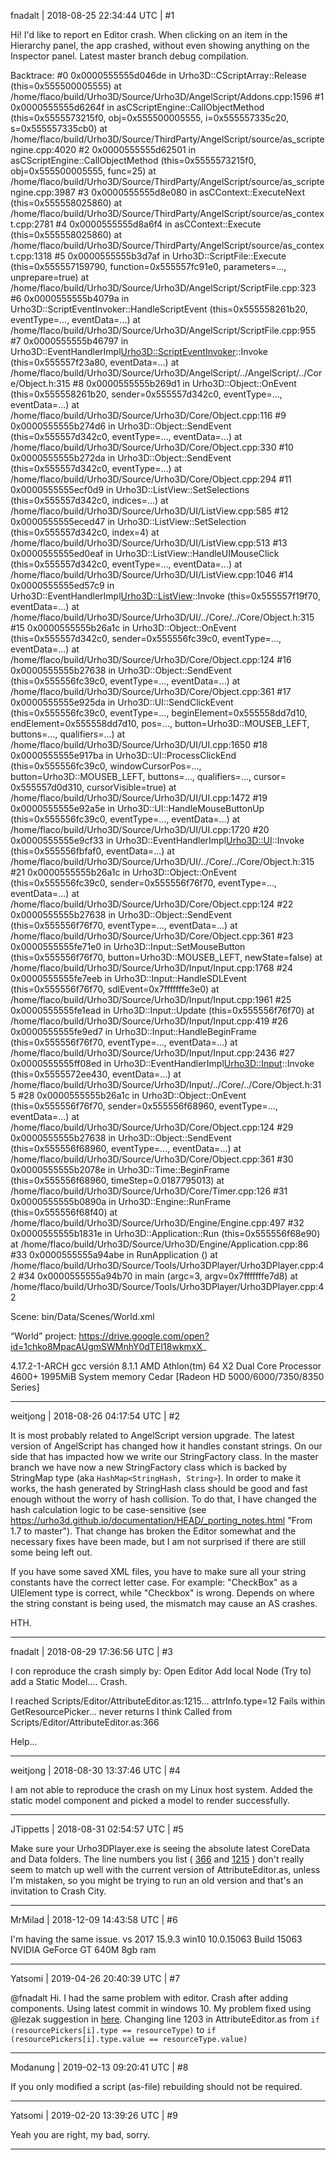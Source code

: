 fnadalt | 2018-08-25 22:34:44 UTC | #1

Hi! I'd like to report en Editor crash. When clicking on an item in the Hierarchy panel, the app crashed, without even showing anything
on the Inspector panel. Latest master branch debug compilation.

Backtrace:
#0  0x0000555555d046de in Urho3D::CScriptArray::Release (this=0x555500005555) at /home/flaco/build/Urho3D/Source/Urho3D/AngelScript/Addons.cpp:1596
#1  0x0000555555d6264f in asCScriptEngine::CallObjectMethod (this=0x5555573215f0, obj=0x555500005555, i=0x555557335c20, s=0x555557335cb0)
    at /home/flaco/build/Urho3D/Source/ThirdParty/AngelScript/source/as_scriptengine.cpp:4020
#2  0x0000555555d62501 in asCScriptEngine::CallObjectMethod (this=0x5555573215f0, obj=0x555500005555, func=25)
    at /home/flaco/build/Urho3D/Source/ThirdParty/AngelScript/source/as_scriptengine.cpp:3987
#3  0x0000555555d8e080 in asCContext::ExecuteNext (this=0x555558025860) at /home/flaco/build/Urho3D/Source/ThirdParty/AngelScript/source/as_context.cpp:2781
#4  0x0000555555d8a6f4 in asCContext::Execute (this=0x555558025860) at /home/flaco/build/Urho3D/Source/ThirdParty/AngelScript/source/as_context.cpp:1318
#5  0x0000555555b3d7af in Urho3D::ScriptFile::Execute (this=0x555557159790, function=0x555557fc91e0, parameters=..., unprepare=true)
    at /home/flaco/build/Urho3D/Source/Urho3D/AngelScript/ScriptFile.cpp:323
#6  0x0000555555b4079a in Urho3D::ScriptEventInvoker::HandleScriptEvent (this=0x555558261b20, eventType=..., eventData=...)
    at /home/flaco/build/Urho3D/Source/Urho3D/AngelScript/ScriptFile.cpp:955
#7  0x0000555555b46797 in Urho3D::EventHandlerImpl<Urho3D::ScriptEventInvoker>::Invoke (this=0x555557f23a80, eventData=...)
    at /home/flaco/build/Urho3D/Source/Urho3D/AngelScript/../AngelScript/../Core/Object.h:315
#8  0x0000555555b269d1 in Urho3D::Object::OnEvent (this=0x555558261b20, sender=0x555557d342c0, eventType=..., eventData=...)
    at /home/flaco/build/Urho3D/Source/Urho3D/Core/Object.cpp:116
#9  0x0000555555b274d6 in Urho3D::Object::SendEvent (this=0x555557d342c0, eventType=..., eventData=...) at /home/flaco/build/Urho3D/Source/Urho3D/Core/Object.cpp:330
#10 0x0000555555b272da in Urho3D::Object::SendEvent (this=0x555557d342c0, eventType=...) at /home/flaco/build/Urho3D/Source/Urho3D/Core/Object.cpp:294
#11 0x0000555555ecf0d9 in Urho3D::ListView::SetSelections (this=0x555557d342c0, indices=...) at /home/flaco/build/Urho3D/Source/Urho3D/UI/ListView.cpp:585
#12 0x0000555555eced47 in Urho3D::ListView::SetSelection (this=0x555557d342c0, index=4) at /home/flaco/build/Urho3D/Source/Urho3D/UI/ListView.cpp:513
#13 0x0000555555ed0eaf in Urho3D::ListView::HandleUIMouseClick (this=0x555557d342c0, eventType=..., eventData=...)
    at /home/flaco/build/Urho3D/Source/Urho3D/UI/ListView.cpp:1046
#14 0x0000555555ed57c9 in Urho3D::EventHandlerImpl<Urho3D::ListView>::Invoke (this=0x555557f19f70, eventData=...)
    at /home/flaco/build/Urho3D/Source/Urho3D/UI/../Core/../Core/Object.h:315
#15 0x0000555555b26a1c in Urho3D::Object::OnEvent (this=0x555557d342c0, sender=0x555556fc39c0, eventType=..., eventData=...)
    at /home/flaco/build/Urho3D/Source/Urho3D/Core/Object.cpp:124
#16 0x0000555555b27638 in Urho3D::Object::SendEvent (this=0x555556fc39c0, eventType=..., eventData=...) at /home/flaco/build/Urho3D/Source/Urho3D/Core/Object.cpp:361
#17 0x0000555555e925da in Urho3D::UI::SendClickEvent (this=0x555556fc39c0, eventType=..., beginElement=0x555558dd7d10, endElement=0x555558dd7d10, pos=...,
    button=Urho3D::MOUSEB_LEFT, buttons=..., qualifiers=...) at /home/flaco/build/Urho3D/Source/Urho3D/UI/UI.cpp:1650
#18 0x0000555555e917ba in Urho3D::UI::ProcessClickEnd (this=0x555556fc39c0, windowCursorPos=..., button=Urho3D::MOUSEB_LEFT, buttons=..., qualifiers=..., cursor=
    0x555557d0d310, cursorVisible=true) at /home/flaco/build/Urho3D/Source/Urho3D/UI/UI.cpp:1472
#19 0x0000555555e92a5e in Urho3D::UI::HandleMouseButtonUp (this=0x555556fc39c0, eventType=..., eventData=...)
    at /home/flaco/build/Urho3D/Source/Urho3D/UI/UI.cpp:1720
#20 0x0000555555e9cf33 in Urho3D::EventHandlerImpl<Urho3D::UI>::Invoke (this=0x555556fbfaf0, eventData=...)
    at /home/flaco/build/Urho3D/Source/Urho3D/UI/../Core/../Core/Object.h:315
#21 0x0000555555b26a1c in Urho3D::Object::OnEvent (this=0x555556fc39c0, sender=0x555556f76f70, eventType=..., eventData=...)
    at /home/flaco/build/Urho3D/Source/Urho3D/Core/Object.cpp:124
#22 0x0000555555b27638 in Urho3D::Object::SendEvent (this=0x555556f76f70, eventType=..., eventData=...) at /home/flaco/build/Urho3D/Source/Urho3D/Core/Object.cpp:361
#23 0x0000555555fe71e0 in Urho3D::Input::SetMouseButton (this=0x555556f76f70, button=Urho3D::MOUSEB_LEFT, newState=false)
    at /home/flaco/build/Urho3D/Source/Urho3D/Input/Input.cpp:1768
#24 0x0000555555fe7eeb in Urho3D::Input::HandleSDLEvent (this=0x555556f76f70, sdlEvent=0x7fffffffe3e0) at /home/flaco/build/Urho3D/Source/Urho3D/Input/Input.cpp:1961
#25 0x0000555555fe1ead in Urho3D::Input::Update (this=0x555556f76f70) at /home/flaco/build/Urho3D/Source/Urho3D/Input/Input.cpp:419
#26 0x0000555555fe9ed7 in Urho3D::Input::HandleBeginFrame (this=0x555556f76f70, eventType=..., eventData=...)
    at /home/flaco/build/Urho3D/Source/Urho3D/Input/Input.cpp:2436
#27 0x0000555555ff08ed in Urho3D::EventHandlerImpl<Urho3D::Input>::Invoke (this=0x5555572ee430, eventData=...)
    at /home/flaco/build/Urho3D/Source/Urho3D/Input/../Core/../Core/Object.h:315
#28 0x0000555555b26a1c in Urho3D::Object::OnEvent (this=0x555556f76f70, sender=0x555556f68960, eventType=..., eventData=...)
    at /home/flaco/build/Urho3D/Source/Urho3D/Core/Object.cpp:124
#29 0x0000555555b27638 in Urho3D::Object::SendEvent (this=0x555556f68960, eventType=..., eventData=...) at /home/flaco/build/Urho3D/Source/Urho3D/Core/Object.cpp:361
#30 0x0000555555b2078e in Urho3D::Time::BeginFrame (this=0x555556f68960, timeStep=0.0187795013) at /home/flaco/build/Urho3D/Source/Urho3D/Core/Timer.cpp:126
#31 0x0000555555b0890a in Urho3D::Engine::RunFrame (this=0x555556f68f40) at /home/flaco/build/Urho3D/Source/Urho3D/Engine/Engine.cpp:497
#32 0x0000555555b1831e in Urho3D::Application::Run (this=0x555556f68e90) at /home/flaco/build/Urho3D/Source/Urho3D/Engine/Application.cpp:86
#33 0x0000555555a94abe in RunApplication () at /home/flaco/build/Urho3D/Source/Tools/Urho3DPlayer/Urho3DPlayer.cpp:42
#34 0x0000555555a94b70 in main (argc=3, argv=0x7fffffffe7d8) at /home/flaco/build/Urho3D/Source/Tools/Urho3DPlayer/Urho3DPlayer.cpp:42

Scene: bin/Data/Scenes/World.xml

“World” project:
https://drive.google.com/open?id=1chko8MpacAUgmSWMnhY0dTEI18wkmxX_

4.17.2-1-ARCH
gcc versión 8.1.1
AMD Athlon(tm) 64 X2 Dual Core Processor 4600+
1995MiB System memory
Cedar [Radeon HD 5000/6000/7350/8350 Series]

-------------------------

weitjong | 2018-08-26 04:17:54 UTC | #2

It is most probably related to AngelScript version upgrade. The latest version of AngelScript has changed how it handles constant strings. On our side that has impacted how we write our StringFactory class. In the master branch we have now a new StringFactory class which is backed by StringMap type (aka `HashMap<StringHash, String>`). In order to make it works, the hash generated by StringHash class should be good and fast enough without the worry of hash collision. To do that, I have changed the hash calculation logic to be case-sensitive (see https://urho3d.github.io/documentation/HEAD/_porting_notes.html "From 1.7 to master"). That change has broken the Editor somewhat and the necessary fixes have been made, but I am not surprised if there are still some being left out.

If you have some saved XML files, you have to make sure all your string constants have the correct letter case. For example: "CheckBox" as a UIElement type is correct, while "Checkbox" is wrong. Depends on where the string constant is being used, the mismatch may cause an AS crashes.

HTH.

-------------------------

fnadalt | 2018-08-29 17:36:56 UTC | #3

I con reproduce the crash simply by:
Open Editor
Add local Node
(Try to) add a Static Model.... Crash.

I reached Scripts/Editor/AttributeEditor.as:1215... attrInfo.type=12
Fails within GetResourcePicker... never returns I think
Called from Scripts/Editor/AttributeEditor.as:366

Help...

-------------------------

weitjong | 2018-08-30 13:37:46 UTC | #4

I am not able to reproduce the crash on my Linux host system. Added the static model component and picked a model  to render successfully.

-------------------------

JTippetts | 2018-08-31 02:54:57 UTC | #5

Make sure your Urho3DPlayer.exe is seeing the absolute latest CoreData and Data folders. The line numbers you list ( [366](https://github.com/urho3d/Urho3D/blob/master/bin/Data/Scripts/Editor/AttributeEditor.as#L366) and  [1215](https://github.com/urho3d/Urho3D/blob/master/bin/Data/Scripts/Editor/AttributeEditor.as#L1215) ) don't really seem to match up well with the current version of AttributeEditor.as, unless I'm mistaken, so you might be trying to run an old version and that's an invitation to Crash City.

-------------------------

MrMilad | 2018-12-09 14:43:58 UTC | #6

I'm having the same issue.
vs 2017 15.9.3
win10 10.0.15063 Build 15063
NVIDIA GeForce GT 640M
8gb ram

-------------------------

Yatsomi | 2019-04-26 20:40:39 UTC | #7

@fnadalt Hi. I had the same problem with editor. Crash after adding components. Using latest commit in windows 10.
My problem fixed using @lezak suggestion in [here](https://github.com/urho3d/Urho3D/issues/2384). Changing line 1203 in AttributeEditor.as 
from
`if (resourcePickers[i].type == resourceType)` 
to 
`if (resourcePickers[i].type.value == resourceType.value)`

-------------------------

Modanung | 2019-02-13 09:20:41 UTC | #8

If you only modified a script (as-file) rebuilding should not be required.

-------------------------

Yatsomi | 2019-02-20 13:39:26 UTC | #9

Yeah you are right, my bad, sorry.

-------------------------

